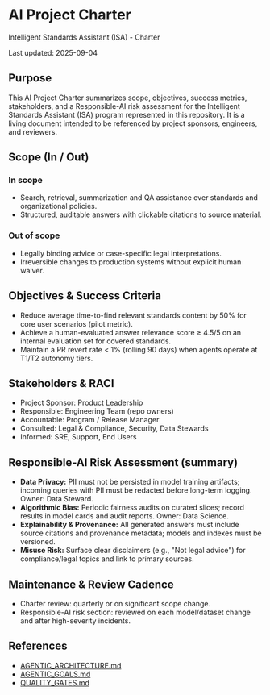 # AI Project Charter

Intelligent Standards Assistant (ISA) - Charter

Last updated: 2025-09-04

## Purpose

This AI Project Charter summarizes scope, objectives, success metrics, stakeholders, and a Responsible-AI risk assessment for the Intelligent Standards Assistant (ISA) program represented in this repository. It is a living document intended to be referenced by project sponsors, engineers, and reviewers.

## Scope (In / Out)

### In scope

- Search, retrieval, summarization and QA assistance over standards and organizational policies.
- Structured, auditable answers with clickable citations to source material.

### Out of scope

- Legally binding advice or case-specific legal interpretations.
- Irreversible changes to production systems without explicit human waiver.

## Objectives & Success Criteria

- Reduce average time-to-find relevant standards content by 50% for core user scenarios (pilot metric).
- Achieve a human-evaluated answer relevance score ≥ 4.5/5 on an internal evaluation set for covered standards.
- Maintain a PR revert rate < 1% (rolling 90 days) when agents operate at T1/T2 autonomy tiers.

## Stakeholders & RACI

- Project Sponsor: Product Leadership
- Responsible: Engineering Team (repo owners)
- Accountable: Program / Release Manager
- Consulted: Legal & Compliance, Security, Data Stewards
- Informed: SRE, Support, End Users

## Responsible-AI Risk Assessment (summary)

- **Data Privacy:** PII must not be persisted in model training artifacts; incoming queries with PII must be redacted before long-term logging. Owner: Data Steward.
- **Algorithmic Bias:** Periodic fairness audits on curated slices; record results in model cards and audit reports. Owner: Data Science.
- **Explainability & Provenance:** All generated answers must include source citations and provenance metadata; models and indexes must be versioned.
- **Misuse Risk:** Surface clear disclaimers (e.g., "Not legal advice") for compliance/legal topics and link to primary sources.

## Maintenance & Review Cadence

- Charter review: quarterly or on significant scope change.
- Responsible-AI risk section: reviewed on each model/dataset change and after high-severity incidents.

## References

- [AGENTIC_ARCHITECTURE.md](AGENTIC_ARCHITECTURE.md)
- [AGENTIC_GOALS.md](AGENTIC_GOALS.md)
- [QUALITY_GATES.md](QUALITY_GATES.md)
